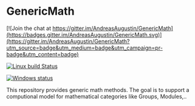 GenericMath
===========

[![Join the chat at https://gitter.im/AndreasAugustin/GenericMath](https://badges.gitter.im/AndreasAugustin/GenericMath.svg)](https://gitter.im/AndreasAugustin/GenericMath?utm_source=badge&utm_medium=badge&utm_campaign=pr-badge&utm_content=badge)

[![Linux build Status](https://travis-ci.org/AndreasAugustin/GenericMath.svg?branch=master)](https://travis-ci.org/AndreasAugustin/GenericMath)

[![Windows status](https://ci.appveyor.com/api/projects/status/v3ek4ilpe8ooq4h3?svg=true)](https://ci.appveyor.com/project/AndreasAugustin/genericmath)

This repository provides generic math methods.
The goal is to support a computional model for mathematical categories like Groups, Modules,..

